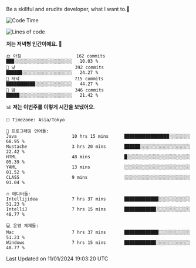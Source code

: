 Be a skillful and erudite developer, what I want to.👶

<!--START_SECTION:waka-->
![Code Time](http://img.shields.io/badge/Code%20Time-415%20hrs%2011%20mins-blue)

![Lines of code](https://img.shields.io/badge/%EC%A0%80%EB%8A%94%20%EC%97%AC%ED%83%9C%EA%B9%8C%EC%A7%80%20-755.4%20thousand%20%EC%A4%84%EC%9D%98%20%EC%BD%94%EB%93%9C%EB%A5%BC%20%EC%9E%91%EC%84%B1%ED%96%88%EC%96%B4%EC%9A%94.-blue)

**저는 저녁형 인간이에요. 🦉** 

```text
🌞 아침                     162 commits         ███░░░░░░░░░░░░░░░░░░░░░░   10.03 % 
🌆 낮　                     392 commits         ██████░░░░░░░░░░░░░░░░░░░   24.27 % 
🌃 저녁                     715 commits         ███████████░░░░░░░░░░░░░░   44.27 % 
🌙 밤　                     346 commits         █████░░░░░░░░░░░░░░░░░░░░   21.42 % 
```


📊 **저는 이번주를 이렇게 시간을 보냈어요.** 

```text
🕑︎ Timezone: Asia/Tokyo

💬 프로그래밍 언어들: 
Java                     10 hrs 15 mins      █████████████████░░░░░░░░   68.95 % 
Mustache                 3 hrs 20 mins       ██████░░░░░░░░░░░░░░░░░░░   22.42 % 
HTML                     48 mins             █░░░░░░░░░░░░░░░░░░░░░░░░   05.39 % 
YAML                     13 mins             ░░░░░░░░░░░░░░░░░░░░░░░░░   01.52 % 
CLASS                    9 mins              ░░░░░░░░░░░░░░░░░░░░░░░░░   01.04 % 

🔥 에디터들: 
Intellijidea             7 hrs 37 mins       █████████████░░░░░░░░░░░░   51.23 % 
IntelliJ                 7 hrs 15 mins       ████████████░░░░░░░░░░░░░   48.77 % 

💻 운영 체제들: 
Mac                      7 hrs 37 mins       █████████████░░░░░░░░░░░░   51.23 % 
Windows                  7 hrs 15 mins       ████████████░░░░░░░░░░░░░   48.77 % 
```


 Last Updated on 11/01/2024 19:03:20 UTC
<!--END_SECTION:waka-->
